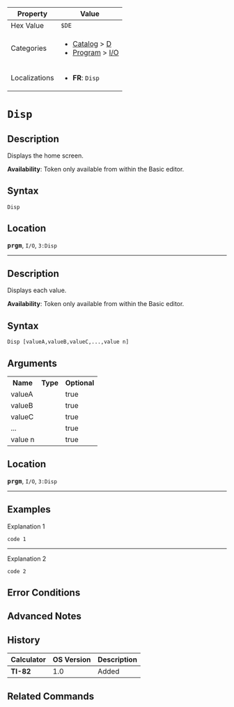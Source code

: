 | Property      | Value |
|---------------|-------|
| Hex Value     | `$DE`|
| Categories    | <ul><li>[Catalog](<../categories/Catalog.md>) > [D](<../categories/Catalog.md#D>)</li><li>[Program](<../categories/Program.md>) > [I/O](<../categories/Program.md#I/O>)</li></ul> |
| Localizations | <ul><li><b>FR</b>: `Disp `</li></ul> |

# `Disp `

## Description
Displays the home screen.


<b>Availability</b>: Token only available from within the Basic editor.

## Syntax
`Disp`

## Location
<tt><kbd><b>prgm</b></kbd></tt>, `I/O`, `3:Disp`
<hr>

## Description
Displays each value.


<b>Availability</b>: Token only available from within the Basic editor.

## Syntax
`Disp [valueA,valueB,valueC,...,value n]`

## Arguments
<table>
<tr><th>Name</th><th>Type</th><th>Optional</th></tr>

<tr><td>valueA</td><td></td><td>true</td></tr>

<tr><td>valueB</td><td></td><td>true</td></tr>

<tr><td>valueC</td><td></td><td>true</td></tr>

<tr><td>...</td><td></td><td>true</td></tr>

<tr><td>value n</td><td></td><td>true</td></tr>

</table>

## Location
<tt><kbd><b>prgm</b></kbd></tt>, `I/O`, `3:Disp`
<hr>

## Examples

Explanation 1
```ti-basic
code 1
```
---
Explanation 2
```ti-basic
code 2
```

## Error Conditions


## Advanced Notes


## History
| Calculator | OS Version | Description |
|------------|------------|-------------|
| <b>TI-82</b> | 1.0 | Added

## Related Commands

    